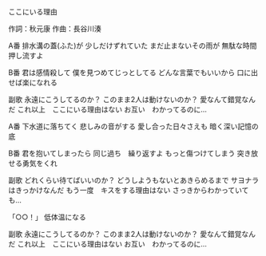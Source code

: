 ここにいる理由

作詞：秋元康
作曲：長谷川湊

A番
排水溝の蓋(ふた)が
少しだけずれていた
まだ止まないその雨が
無駄な時間　押し流すよ

B番
君は感情殺して
僕を見つめてじっとしてる
どんな言葉でもいいから
口に出せば楽になれる

副歌
永遠にこうしてるのか？
このまま2人は動けないのか？
愛なんて錯覚なんだ
これ以上　ここにいる理由はない
お互い　わかってるのに…

A番
下水道に落ちてく
悲しみの音がする
愛し合った日々さえも
暗く深い記憶の底

B番
君を抱いてしまったら
同じ過ち　繰り返すよ
もっと傷つけてしまう
突き放せる勇気をくれ

副歌
どれくらい待てばいいのか？
どうしようもないとあきらめるまで
サヨナラはきっかけなんだ
もう一度　キスをする理由はない
さっきからわかっていても…

「○○！」 
低体温になる

副歌
永遠にこうしてるのか？
このまま2人は動けないのか？
愛なんて錯覚なんだ
これ以上　ここにいる理由はない
お互い　わかってるのに…